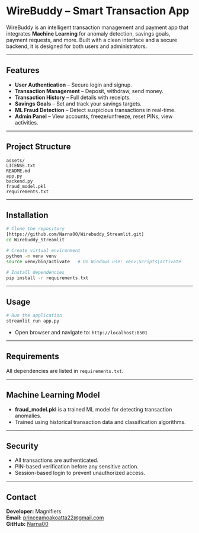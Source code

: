 # WireBuddy – Smart Transaction App

WireBuddy is an intelligent transaction management and payment app that integrates **Machine Learning** for anomaly detection, savings goals, payment requests, and more. Built with a clean interface and a secure backend, it is designed for both users and administrators.

---

## Features
- **User Authentication** – Secure login and signup.
- **Transaction Management** – Deposit, withdraw, send money.
- **Transaction History** – Full details with receipts.
- **Savings Goals** – Set and track your savings targets.
- **ML Fraud Detection** – Detect suspicious transactions in real-time.
- **Admin Panel** – View accounts, freeze/unfreeze, reset PINs, view activities.

---

## Project Structure
```
assets/
LICENSE.txt
README.md
app.py
backend.py
fraud_model.pkl
requirements.txt
```

---

## Installation

```bash
# Clone the repository
[https://github.com/Narna00/Wirebuddy_Streamlit.git]
cd Wirebuddy_Streamlit

# Create virtual environment
python -m venv venv
source venv/bin/activate   # On Windows use: venv\Scripts\activate

# Install dependencies
pip install -r requirements.txt
```

---

## Usage

```bash
# Run the application
streamlit run app.py
```

- Open browser and navigate to: `http://localhost:8501`

---

## Requirements
All dependencies are listed in `requirements.txt`.

---

## Machine Learning Model
- **fraud_model.pkl** is a trained ML model for detecting transaction anomalies.
- Trained using historical transaction data and classification algorithms.

---

## Security
- All transactions are authenticated.
- PIN-based verification before any sensitive action.
- Session-based login to prevent unauthorized access.

---

## Contact
**Developer:** Magnifiers  
**Email:** princeamoakoatta22@gmail.com  
**GitHub:** [Narna00](https://github.com/Narna00)
